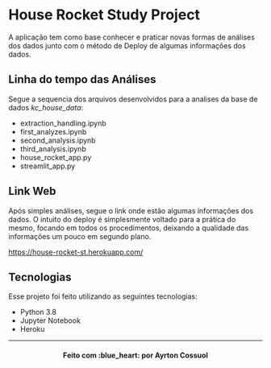 # House Rocket Study Project
A aplicação tem como base conhecer e praticar novas formas de análises dos dados junto com o método de Deploy de algumas informações dos dados.

## Linha do tempo das Análises
Segue a sequencia dos arquivos desenvolvidos para a analises da base de dados *kc_house_data*:
* extraction_handling.ipynb
* first_analyzes.ipynb
* second_analysis.ipynb
* third_analysis.ipynb
* house_rocket_app.py
* streamlit_app.py

## Link Web
Após simples análises, segue o link onde estão algumas informações dos dados.
O intuito do deploy é simplesmente voltado para a prática do mesmo, focando em todos os procedimentos, deixando a qualidade das informações um pouco em segundo plano.

<a href='https://house-rocket-st.herokuapp.com/'>https://house-rocket-st.herokuapp.com/</a>

## Tecnologias
Esse projeto foi feito utilizando as seguintes tecnologias:
* Python 3.8
* Jupyter Notebook
* Heroku

---
<h4 align="center">
    Feito com :blue_heart: por Ayrton Cossuol
</h4>